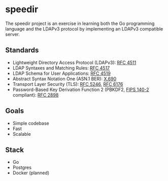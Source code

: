 # speedir
The speedir project is an exercise in learning both the Go programming language and the LDAPv3 protocol by implementing an LDAPv3 compatible server.

## Standards
* Lightweight Directory Access Protocol (LDAPv3): [RFC 4511](http://tools.ietf.org/html/rfc4511)
* LDAP Syntaxes and Matching Rules: [RFC 4517](http://tools.ietf.org/html/rfc4517)
* LDAP Schema for User Applications: [RFC 4519](http://tools.ietf.org/html/rfc4519)
* Abstract Syntax Notation One (ASN.1 BER): [X.690](http://www.itu.int/ITU-T/studygroups/com17/languages/X.690-0207.pdf)
* Transport Layer Security (TLS): [RFC 5246](http://tools.ietf.org/html/rfc5246), [RFC 6176](http://tools.ietf.org/html/rfc6176)
* Password-Based Key Derivation Function 2 (PBKDF2, [FIPS 140-2](http://csrc.nist.gov/groups/STM/cmvp/documents/140-1/140val-all.htm) compliant): [RFC 2898](https://tools.ietf.org/html/rfc2898)

## Goals
* Simple codebase
* Fast
* Scalable

## Stack
* Go
* Postgres
* Docker (planned)
